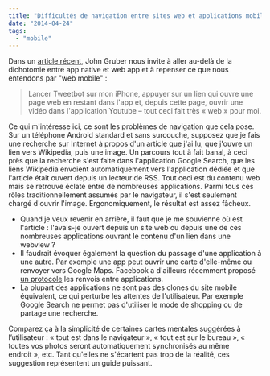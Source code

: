 ```yaml
---
title: "Difficultés de navigation entre sites web et applications mobiles"
date: "2014-04-24"
tags: 
  - "mobile"
---
```


Dans un [article récent](http://daringfireball.net/2014/04/rethinking_what_we_mean_by_mobile_web), John Gruber nous invite à aller au-delà de la dichotomie entre app native et web app et à repenser ce que nous entendons par "web mobile" :

> Lancer Tweetbot sur mon iPhone, appuyer sur un lien qui ouvre une page web en restant dans l'app et, depuis cette page, ouvrir une vidéo dans l'application Youtube – tout ceci fait très « web » pour moi.

Ce qui m'intéresse ici, ce sont les problèmes de navigation que cela pose. Sur un téléphone Android standard et sans surcouche, supposez que je fais une recherche sur Internet à propos d'un article que j'ai lu, que j'ouvre un lien vers Wikipedia, puis une image. Un parcours tout à fait banal, à ceci près que la recherche s'est faite dans l'application Google Search, que les liens Wikipedia envoient automatiquement vers l'application dédiée et que l'article était ouvert depuis un lecteur de RSS. Tout ceci est du contenu web mais se retrouve éclaté entre de nombreuses applications. Parmi tous ces rôles traditionnellement assumés par le navigateur, il s'est seulement chargé d'ouvrir l'image. Ergonomiquement, le résultat est assez fâcheux.

- Quand je veux revenir en arrière, il faut que je me souvienne où est l'article : l'avais-je ouvert depuis un site web ou depuis une de ces nombreuses applications ouvrant le contenu d'un lien dans une webview ?
- Il faudrait évoquer également la question du passage d'une application à une autre. Par exemple une app peut ouvrir une carte d'elle-même ou renvoyer vers Google Maps. Facebook a d'ailleurs récemment proposé [un protocole](http://applinks.org/) les renvois entre applications.
- La plupart des applications ne sont pas des clones du site mobile équivalent, ce qui perturbe les attentes de l'utilisateur. Par exemple Google Search ne permet pas d'utiliser le mode de shopping ou de partage une recherche.

Comparez ça à la simplicité de certaines cartes mentales suggérées à l’utilisateur : « tout est dans le navigateur », « tout est sur le bureau », « toutes vos photos seront automatiquement synchronisés au même endroit », etc. Tant qu'elles ne s'écartent pas trop de la réalité, ces suggestion représentent un guide puissant.
